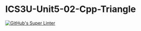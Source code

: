 # ICS3U-Unit5-02-Cpp-Triangle

[![GitHub's Super Linter](https://github.com/lily-liu-17/ICS3U-Unit5-02-Cpp-Triangle/workflows/GitHub's%20Super%20Linter/badge.svg)](https://github.com/lily-liu-17/ICS3U-Unit5-02-Cpp-Triangle/actions)

